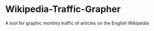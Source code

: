 Wikipedia-Traffic-Grapher
=========================

A tool for graphic monthly traffic of articles on the English Wikipedia
